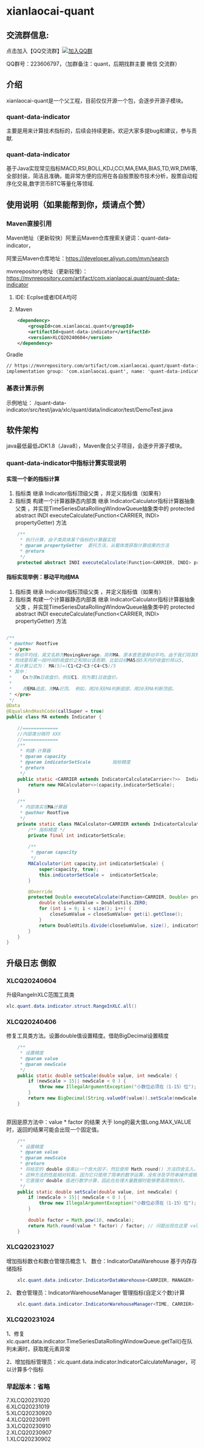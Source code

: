 # xianlaocai-quant

## 交流群信息:
点击加入【QQ交流群】[![加入QQ群](https://img.shields.io/badge/223606797-blue.svg)](https://jq.qq.com/?_wv=1027&k=3l0rfaJP)  

QQ群号：223606797，（加群备注：quant，后期找群主要 微信 交流群）


## 介绍
xianlaocai-quant是一个父工程，目前仅仅开源一个包，会逐步开源子模块。

### quant-data-indicator
主要是用来计算技术指标的，后续会持续更新。欢迎大家多提bug和建议，参与贡献.

### quant-data-indicator
基于Java实现常见指标MACD,RSI,BOLL,KDJ,CCI,MA,EMA,BIAS,TD,WR,DMI等,全部封装，简洁且准确，能非常方便的应用在各自股票股市技术分析，股票自动程序化交易,数字货币BTC等量化等领域.


## 使用说明（如果能帮到你，烦请点个赞）

### Maven直接引用

Maven地址（更新较快）阿里云Maven仓库搜索关键词：quant-data-indicator， 

阿里云Maven仓库地址：https://developer.aliyun.com/mvn/search

mvnrepository地址（更新较慢）：https://mvnrepository.com/artifact/com.xianlaocai.quant/quant-data-indicator

1.  IDE: Ecplse或者IDEA均可

2. Maven

```xml
	<dependency>
		<groupId>com.xianlaocai.quant</groupId>
		<artifactId>quant-data-indicator</artifactId>
		<version>XLCQ20240604</version>
	</dependency>
```


Gradle

```xml
// https://mvnrepository.com/artifact/com.xianlaocai.quant/quant-data-indicator
implementation group: 'com.xianlaocai.quant', name: 'quant-data-indicator', version: 'XLCQ20240604'

```
### 基表计算示例 
示例地址：        /quant-data-indicator/src/test/java/xlc/quant/data/indicator/test/DemoTest.java

## 软件架构
java最低最低JDK1.8（Java8），Maven聚合父子项目，会逐步开源子模块。


### quant-data-indicator中指标计算实现说明

#### 实现一个新的指标计算

1.  指标类 继承 Indicator指标顶级父类 ，并定义指标值（如果有）
2.  指标类 构建一个计算器静态内部类 继承 IndicatorCalculator指标计算器抽象父类 ，并实现TimeSeriesDataRollingWindowQueue抽象类中的 protected abstract INDI executeCalculate(Function<CARRIER, INDI> propertyGetter) 方法

```java
	/**
	 * 执行计算，由子类具体某个指标的计算器实现
	 * @param propertyGetter  委托方法，从载体类获取计算结果的方法
	 * @return
	 */
	protected abstract INDI executeCalculate(Function<CARRIER, INDI> propertyGetter);
```

#### 指标实现举例：移动平均线MA

1.  指标类 继承 Indicator指标顶级父类 ，并定义指标值（如果有）
2.  指标类 构建一个计算器静态内部类 继承 IndicatorCalculator指标计算器抽象父类 ，并实现TimeSeriesDataRollingWindowQueue抽象类中的 protected abstract INDI executeCalculate(Function<CARRIER, INDI> propertyGetter) 方法

```java

/**
 * @author Rootfive
 * </pre>
 * 移动平均线，英文名称为MovingAverage，简称MA，原本意思是移动平均。由于我们将其制作成线形，所以一般称为移动平均线，简称均线。
 * 均线是将某一段吋间的收盘价之和除以该周期，比如日线MA5指5天内的收盘价除以5,
 * 其计算公式为： MA(5)=(C1+C2+C3十C4+C5)/5
 * 其中：
 *    Cn为第n日收盘价。例如C1，则为第1日收盘价。
 *
 *    用EMA追底，用MA识顶。 例如，用20天EMA判断底部，用20天MA判断顶部。
 * </pre>
 */
@Data
@EqualsAndHashCode(callSuper = true)
public class MA extends Indicator {
	
	//=============
	//内部类分隔符 XXX
	//=============
	/**
	 * 构建-计算器
	 * @param capacity
	 * @param indicatorSetScale        指标精度
	 * @return
	 */
	public static <CARRIER extends IndicatorCalculateCarrier<?>>  IndicatorCalculator<CARRIER, Double> buildCalculator(int capacity,int indicatorSetScale) {
		return new MACalculator<>(capacity,indicatorSetScale);
	}

	/**
	 * 内部类实现MA计算器
	 * @author Rootfive
	 */
	private static class MACalculator<CARRIER extends IndicatorCalculateCarrier<?>>  extends IndicatorCalculator<CARRIER, Double> {
		/** 指标精度 */
		private final int indicatorSetScale;
		
		/**
		 * @param capacity
		 */
		MACalculator(int capacity,int indicatorSetScale) {
			super(capacity, true);
			this.indicatorSetScale =  indicatorSetScale;
		}

		@Override
		protected Double executeCalculate(Function<CARRIER, Double> propertyGetter) {
			double closeSumValue = DoubleUtils.ZERO;
			for (int i = 0; i < size(); i++) {
				closeSumValue = closeSumValue+ get(i).getClose();
			}
			return DoubleUtils.divide(closeSumValue, size(), indicatorSetScale);
		}
	}
}


```






## 升级日志 倒叙

### XLCQ20240604
升级RangeInXLC范围工具类

```java
xlc.quant.data.indicator.struct.RangeInXLC.all()	
```


### XLCQ20240406
修复工具类方法。设置double值设置精度。借助BigDecimal设置精度

```java
	/**
	 * 设置精度
	 * @param value
	 * @param newScale
	 */
	public static double setScale(double value, int newScale) {
		if (newScale > 15|| newScale < 0 ) {
			throw new IllegalArgumentException("小数位必须在（1-15）位");
		}
		return new BigDecimal(String.valueOf(value)).setScale(newScale,RoundingMode.HALF_UP).doubleValue();
	}
	
```
原因是原方法中：value * factor 的结果 大于 long的最大值Long.MAX_VALUE时，返回的结果可能会出现一个固定值。

```java
	/**
	 * 设置精度
	 * @param value
	 * @param newScale
	 * @return
	 * 将给定的 double 值乘以一个放大因子，然后使用 Math.round() 方法四舍五入，最后再除以放大因子，以达到截断小数点位数的效果。
	 * 这种方法的性能相对较高，因为它只使用了简单的数学运算，没有涉及字符串操作或格式化。
	 * 它直接对 double 值进行数学计算，因此在处理大量数据时能够更高效地执行。
	 */
	public static double setScale(double value, int newScale) {
		if (newScale > 15|| newScale < 0 ) {
            throw new IllegalArgumentException("小数位必须在（1-15）位");
        }
		
		double factor = Math.pow(10, newScale);
		return Math.round(value * factor) / factor; // 问题出现在这里 value * factor 可能恒等于 Long.MAX_VALUE
	}
```

### XLCQ20231027
增加指标数仓和数仓管理员概念
1、 数仓：IndicatorDataWarehouse 基于内存存储指标

```java
	xlc.quant.data.indicator.IndicatorDataWarehouse<CARRIER, MANAGER>
```
2、 数仓管理员：IndicatorWarehouseManager 管理指标(自定义个数)计算

```java
	xlc.quant.data.indicator.IndicatorWarehouseManager<TIME, CARRIER>
```

### XLCQ20231024
1、修复xlc.quant.data.indicator.TimeSeriesDataRollingWindowQueue.getTail()在队列未满时，获取尾元素异常

2、增加指标管理员：xlc.quant.data.indicator.IndicatorCalculateManager<CARRIER>，可以计算多个指标


### 早起版本：省略
7.XLCQ20231020  
6.XLCQ20231019  
5.XLCQ20230920  
4.XLCQ20230911  
3.XLCQ20230910  
2.XLCQ20230907  
1.XLCQ20230902  